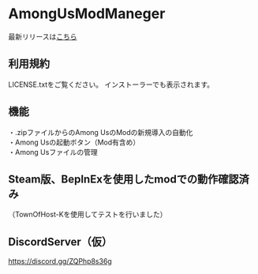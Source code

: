 # AmongUsModManeger

最新リリースは[こちら](https://github.com/Tabasco1410/AmongUsModManeger/releases/latest)

## 利用規約
LICENSE.txtをご覧ください。
インストーラーでも表示されます。

## 機能
・.zipファイルからのAmong UsのModの新規導入の自動化<br>
・Among Usの起動ボタン（Mod有含め）
<br>・Among Usファイルの管理

## Steam版、BepInExを使用したmodでの動作確認済み
（TownOfHost-Kを使用してテストを行いました）


## DiscordServer（仮）
https://discord.gg/ZQPhp8s36g
